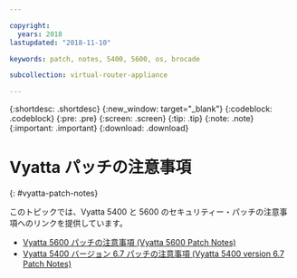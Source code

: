 ```yaml
---

copyright:
  years: 2018
lastupdated: "2018-11-10"

keywords: patch, notes, 5400, 5600, os, brocade

subcollection: virtual-router-appliance

---
```


{:shortdesc: .shortdesc}
{:new_window: target="_blank"}
{:codeblock: .codeblock}
{:pre: .pre}
{:screen: .screen}
{:tip: .tip}
{:note: .note}
{:important: .important}
{:download: .download}


# Vyatta パッチの注意事項
{: #vyatta-patch-notes}

このトピックでは、Vyatta 5400 と 5600 のセキュリティー・パッチの注意事項へのリンクを提供しています。

* [Vyatta 5600 パッチの注意事項 (Vyatta 5600 Patch Notes)](/docs/infrastructure/virtual-router-appliance?topic=virtual-router-appliance-at-t-vyatta-5600-vrouter-software-patches)
* [Vyatta 5400 バージョン 6.7 パッチの注意事項 (Vyatta 5400 version 6.7 Patch Notes)](/docs/infrastructure/virtual-router-appliance?topic=virtual-router-appliance-at-t-vyatta-5400-vrouter-security-vulnerability-fixes)
